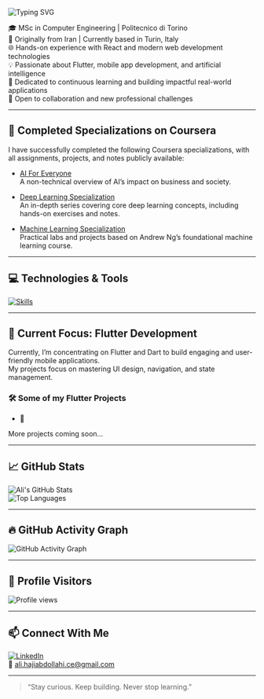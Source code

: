 ![Typing SVG](https://readme-typing-svg.herokuapp.com?font=Fira+Code&size=24&duration=3000&pause=1000&color=00BFFF&center=false&vCenter=false&width=900&lines=Hi+I'm+Ali+HajiAbdollahi;Flutter+Developer+%7C+Web+Developer+%7C+AI+Enthusiast;MSc+Computer+Engineering+Student+at+Politecnico+di+Torino;Passionate+about+building+real-world+mobile+apps;Open+to+collaboration+and+learning+new+things)

🎓 MSc in Computer Engineering | Politecnico di Torino  
📍 Originally from Iran | Currently based in Turin, Italy  
🌐 Hands-on experience with React and modern web development technologies  
💡 Passionate about Flutter, mobile app development, and artificial intelligence  
🚀 Dedicated to continuous learning and building impactful real-world applications  
🤝 Open to collaboration and new professional challenges  

---

## 🧠 Completed Specializations on Coursera

I have successfully completed the following Coursera specializations, with all assignments, projects, and notes publicly available:

- [AI For Everyone](https://github.com/Ali-HajiAbdollahi/AI_ForEveryone)  
  A non-technical overview of AI’s impact on business and society.

- [Deep Learning Specialization](https://github.com/Ali-HajiAbdollahi/DeepLearningSpecialization)  
  An in-depth series covering core deep learning concepts, including hands-on exercises and notes.

- [Machine Learning Specialization](https://github.com/Ali-HajiAbdollahi/MachineLearningSpecialization)  
  Practical labs and projects based on Andrew Ng’s foundational machine learning course.

---

## 💻 Technologies & Tools

[![Skills](https://skillicons.dev/icons?i=flutter,dart,python,react,js,html,css,git)](https://skillicons.dev)

---

## 🚧 Current Focus: Flutter Development

Currently, I’m concentrating on Flutter and Dart to build engaging and user-friendly mobile applications.  
My projects focus on mastering UI design, navigation, and state management.

### 🛠️ Some of my Flutter Projects
- 📱

More projects coming soon...

---

## 📈 GitHub Stats

![Ali's GitHub Stats](https://github-readme-stats.vercel.app/api?username=Ali-HajiAbdollahi&show_icons=true&theme=github_dark)  
![Top Languages](https://github-readme-stats.vercel.app/api/top-langs/?username=Ali-HajiAbdollahi&layout=compact&theme=github_dark)

---

## 🔥 GitHub Activity Graph

![GitHub Activity Graph](https://github-readme-activity-graph.vercel.app/graph?username=Ali-HajiAbdollahi&theme=github-compact)

---

## 👀 Profile Visitors

![Profile views](https://komarev.com/ghpvc/?username=Ali-HajiAbdollahi&label=Profile%20views&color=0e75b6&style=flat)

---

## 📫 Connect With Me

[![LinkedIn](https://img.shields.io/badge/LinkedIn-Connect-blue?style=flat&logo=linkedin&logoColor=white)](https://linkedin.com/in/ali-hajiabdollahi)  
📧 ali.hajiabdollahi.ce@gmail.com

---

> “Stay curious. Keep building. Never stop learning.”
